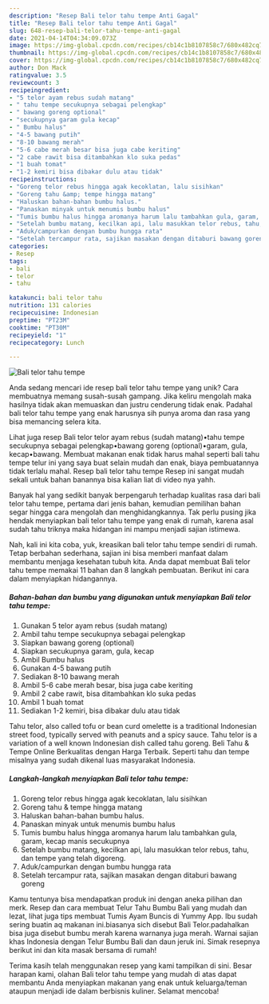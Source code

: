```yaml
---
description: "Resep Bali telor tahu tempe Anti Gagal"
title: "Resep Bali telor tahu tempe Anti Gagal"
slug: 648-resep-bali-telor-tahu-tempe-anti-gagal
date: 2021-04-14T04:34:09.073Z
image: https://img-global.cpcdn.com/recipes/cb14c1b8107858c7/680x482cq70/bali-telor-tahu-tempe-foto-resep-utama.jpg
thumbnail: https://img-global.cpcdn.com/recipes/cb14c1b8107858c7/680x482cq70/bali-telor-tahu-tempe-foto-resep-utama.jpg
cover: https://img-global.cpcdn.com/recipes/cb14c1b8107858c7/680x482cq70/bali-telor-tahu-tempe-foto-resep-utama.jpg
author: Don Mack
ratingvalue: 3.5
reviewcount: 3
recipeingredient:
- "5 telor ayam rebus sudah matang"
- " tahu tempe secukupnya sebagai pelengkap"
- " bawang goreng optional"
- "secukupnya garam gula kecap"
- " Bumbu halus"
- "4-5 bawang putih"
- "8-10 bawang merah"
- "5-6 cabe merah besar bisa juga cabe keriting"
- "2 cabe rawit bisa ditambahkan klo suka pedas"
- "1 buah tomat"
- "1-2 kemiri bisa dibakar dulu atau tidak"
recipeinstructions:
- "Goreng telor rebus hingga agak kecoklatan, lalu sisihkan"
- "Goreng tahu &amp; tempe hingga matang"
- "Haluskan bahan-bahan bumbu halus."
- "Panaskan minyak untuk menumis bumbu halus"
- "Tumis bumbu halus hingga aromanya harum lalu tambahkan gula, garam, kecap manis secukupnya"
- "Setelah bumbu matang, kecilkan api, lalu masukkan telor rebus, tahu, dan tempe yang telah digoreng."
- "Aduk/campurkan dengan bumbu hungga rata"
- "Setelah tercampur rata, sajikan masakan dengan ditaburi bawang goreng"
categories:
- Resep
tags:
- bali
- telor
- tahu

katakunci: bali telor tahu 
nutrition: 131 calories
recipecuisine: Indonesian
preptime: "PT23M"
cooktime: "PT30M"
recipeyield: "1"
recipecategory: Lunch

---
```



![Bali telor tahu tempe](https://img-global.cpcdn.com/recipes/cb14c1b8107858c7/680x482cq70/bali-telor-tahu-tempe-foto-resep-utama.jpg)

Anda sedang mencari ide resep bali telor tahu tempe yang unik? Cara membuatnya memang susah-susah gampang. Jika keliru mengolah maka hasilnya tidak akan memuaskan dan justru cenderung tidak enak. Padahal bali telor tahu tempe yang enak harusnya sih punya aroma dan rasa yang bisa memancing selera kita.

Lihat juga resep Bali telor telor ayam rebus (sudah matang)•tahu tempe secukupnya sebagai pelengkap•bawang goreng (optional)•garam, gula, kecap•bawang. Membuat makanan enak tidak harus mahal seperti bali tahu tempe telur ini yang saya buat selain mudah dan enak, biaya pembuatannya tidak terlalu mahal. Resep bali telor tahu tempe Resep ini sangat mudah sekali untuk bahan banannya bisa kalian liat di video nya yahh.

Banyak hal yang sedikit banyak berpengaruh terhadap kualitas rasa dari bali telor tahu tempe, pertama dari jenis bahan, kemudian pemilihan bahan segar hingga cara mengolah dan menghidangkannya. Tak perlu pusing jika hendak menyiapkan bali telor tahu tempe yang enak di rumah, karena asal sudah tahu triknya maka hidangan ini mampu menjadi sajian istimewa.


Nah, kali ini kita coba, yuk, kreasikan bali telor tahu tempe sendiri di rumah. Tetap berbahan sederhana, sajian ini bisa memberi manfaat dalam membantu menjaga kesehatan tubuh kita. Anda dapat membuat Bali telor tahu tempe memakai 11 bahan dan 8 langkah pembuatan. Berikut ini cara dalam menyiapkan hidangannya.

<!--inarticleads1-->

##### Bahan-bahan dan bumbu yang digunakan untuk menyiapkan Bali telor tahu tempe:

1. Gunakan 5 telor ayam rebus (sudah matang)
1. Ambil  tahu tempe secukupnya sebagai pelengkap
1. Siapkan  bawang goreng (optional)
1. Siapkan secukupnya garam, gula, kecap
1. Ambil  Bumbu halus
1. Gunakan 4-5 bawang putih
1. Sediakan 8-10 bawang merah
1. Ambil 5-6 cabe merah besar, bisa juga cabe keriting
1. Ambil 2 cabe rawit, bisa ditambahkan klo suka pedas
1. Ambil 1 buah tomat
1. Sediakan 1-2 kemiri, bisa dibakar dulu atau tidak


Tahu telor, also called tofu or bean curd omelette is a traditional Indonesian street food, typically served with peanuts and a spicy sauce. Tahu telor is a variation of a well known Indonesian dish called tahu goreng. Beli Tahu &amp; Tempe Online Berkualitas dengan Harga Terbaik. Seperti tahu dan tempe misalnya yang sudah dikenal luas masyarakat Indonesia. 

<!--inarticleads2-->

##### Langkah-langkah menyiapkan Bali telor tahu tempe:

1. Goreng telor rebus hingga agak kecoklatan, lalu sisihkan
1. Goreng tahu &amp; tempe hingga matang
1. Haluskan bahan-bahan bumbu halus.
1. Panaskan minyak untuk menumis bumbu halus
1. Tumis bumbu halus hingga aromanya harum lalu tambahkan gula, garam, kecap manis secukupnya
1. Setelah bumbu matang, kecilkan api, lalu masukkan telor rebus, tahu, dan tempe yang telah digoreng.
1. Aduk/campurkan dengan bumbu hungga rata
1. Setelah tercampur rata, sajikan masakan dengan ditaburi bawang goreng


Kamu tentunya bisa mendapatkan produk ini dengan aneka pilihan dan merk. Resep dan cara membuat Telur Tahu Bumbu Bali yang mudah dan lezat, lihat juga tips membuat Tumis Ayam Buncis di Yummy App. Ibu sudah sering buatin aq makanan ini.biasanya sich disebut Bali Telor.padahalkan bisa juga disebut bumbu merah karena warnanya juga merah. Warnai sajian khas Indonesia dengan Telur Bumbu Bali dan daun jeruk ini. Simak resepnya berikut ini dan kita masak bersama di rumah! 

Terima kasih telah menggunakan resep yang kami tampilkan di sini. Besar harapan kami, olahan Bali telor tahu tempe yang mudah di atas dapat membantu Anda menyiapkan makanan yang enak untuk keluarga/teman ataupun menjadi ide dalam berbisnis kuliner. Selamat mencoba!

